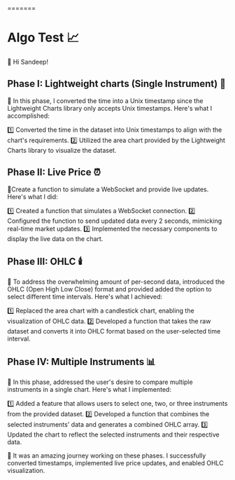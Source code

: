 
=======
# Algo Test 📈

👋 Hi Sandeep!

## Phase I: Lightweight charts (Single Instrument) 🌱

🔹 In this phase, I converted the time into a Unix timestamp since the Lightweight Charts library only accepts Unix timestamps. Here's what I accomplished:

1️⃣ Converted the time in the dataset into Unix timestamps to align with the chart's requirements.
2️⃣ Utilized the area chart provided by the Lightweight Charts library to visualize the dataset.
   
## Phase II: Live Price ⏰

🔹Create a function to simulate a WebSocket and provide live updates. Here's what I did:

1️⃣ Created a function that simulates a WebSocket connection.
2️⃣ Configured the function to send updated data every 2 seconds, mimicking real-time market updates.
3️⃣ Implemented the necessary components to display the live data on the chart.
   
## Phase III: OHLC 🕯️

🔹 To address the overwhelming amount of per-second data, introduced the OHLC (Open High Low Close) format and provided added the option to select different time intervals. Here's what I achieved:

1️⃣ Replaced the area chart with a candlestick chart, enabling the visualization of OHLC data.
2️⃣ Developed a function that takes the raw dataset and converts it into OHLC format based on the user-selected time interval.

## Phase IV: Multiple Instruments 📊

🔹 In this phase, addressed the user's desire to compare multiple instruments in a single chart. Here's what I implemented:

1️⃣ Added a feature that allows users to select one, two, or three instruments from the provided dataset.
2️⃣ Developed a function that combines the selected instruments' data and generates a combined OHLC array.
3️⃣ Updated the chart to reflect the selected instruments and their respective data.

🎉 It was an amazing journey working on these phases. I successfully converted timestamps, implemented live price updates, and enabled OHLC visualization.
